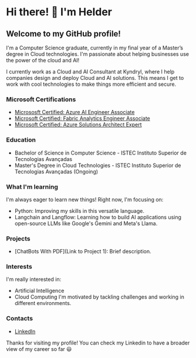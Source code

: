 # Hi there! 👋 I'm Helder 

## Welcome to my GitHub profile!

I'm a Computer Science graduate, currently in my final year of a Master’s degree in Cloud technologies. I'm passionate about helping businesses use the power of the cloud and AI!

I currently work as a Cloud and AI Consultant at Kyndryl, where I help companies design and deploy Cloud and AI solutions. This means I get to work with cool technologies to make things more efficient and secure. 

### Microsoft Certifications

* [Micrososft Certified: Azure AI Engineer Associate](https://learn.microsoft.com/api/credentials/share/en-gb/HelderValabh-3473/E70BA668A03A19A4?sharingId=503F02E0654FA220)
* [Microsoft Certified: Fabric Analytics Engineer Associate](https://learn.microsoft.com/api/credentials/share/en-gb/HelderValabh-3473/FA3B6889EC4FB4D5?sharingId=503F02E0654FA220)
* [Microsoft Certified: Azure Solutions Architect Expert](https://learn.microsoft.com/api/credentials/share/en-gb/HelderValabh-3473/40BF04F51D0B0201?sharingId=503F02E0654FA220)


### Education

* Bachelor of Science in Computer Science - ISTEC Instituto Superior de Tecnologias Avançadas
* Master's Degree in Cloud Technologies - ISTEC Instituto Superior de Tecnologias Avançadas (Ongoing)

### What I'm learning

I'm always eager to learn new things! Right now, I'm focusing on:

* Python: Improving my skills in this versatile language.
* Langchain and Langflow: Learning how to build AI applications using open-source LLMs like Google's Gemini and Meta's Llama.

### Projects

* [ChatBots With PDF](Link to Project 1): Brief description.


### Interests

I'm really interested in:

* Artificial Intelligence
* Cloud Computing
I'm motivated by tackling challenges and working in different environments.

### Contacts

* [LinkedIn](https://www.linkedin.com/in/helder-valabh-510451160/)


Thanks for visiting my profile! You can check my Linkedin to have a broader view of my career so far 😃

